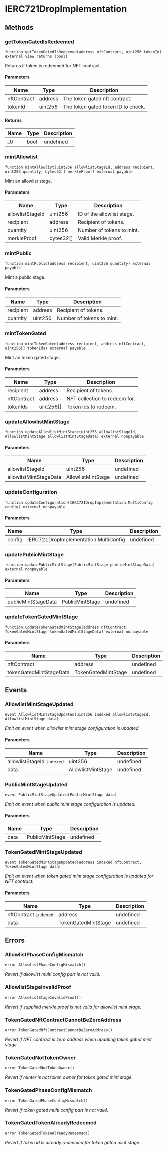 # IERC721DropImplementation









## Methods

### getTokenGatedIsRedeemed

```solidity
function getTokenGatedIsRedeemed(address nftContract, uint256 tokenId) external view returns (bool)
```

Returns if token is redeemed for NFT contract.



#### Parameters

| Name | Type | Description |
|---|---|---|
| nftContract | address | The token gated nft contract. |
| tokenId | uint256 | The token gated token ID to check. |

#### Returns

| Name | Type | Description |
|---|---|---|
| _0 | bool | undefined |

### mintAllowlist

```solidity
function mintAllowlist(uint256 allowlistStageId, address recipient, uint256 quantity, bytes32[] merkleProof) external payable
```

Mint an allowlist stage.



#### Parameters

| Name | Type | Description |
|---|---|---|
| allowlistStageId | uint256 | ID of the allowlist stage. |
| recipient | address | Recipient of tokens. |
| quantity | uint256 | Number of tokens to mint. |
| merkleProof | bytes32[] | Valid Merkle proof. |

### mintPublic

```solidity
function mintPublic(address recipient, uint256 quantity) external payable
```

Mint a public stage.



#### Parameters

| Name | Type | Description |
|---|---|---|
| recipient | address | Recipient of tokens. |
| quantity | uint256 | Number of tokens to mint. |

### mintTokenGated

```solidity
function mintTokenGated(address recipient, address nftContract, uint256[] tokenIds) external payable
```

Mint an token gated stage.



#### Parameters

| Name | Type | Description |
|---|---|---|
| recipient | address | Recipient of tokens. |
| nftContract | address | NFT collection to redeem for. |
| tokenIds | uint256[] | Token Ids to redeem. |

### updateAllowlistMintStage

```solidity
function updateAllowlistMintStage(uint256 allowlistStageId, AllowlistMintStage allowlistMintStageData) external nonpayable
```





#### Parameters

| Name | Type | Description |
|---|---|---|
| allowlistStageId | uint256 | undefined |
| allowlistMintStageData | AllowlistMintStage | undefined |

### updateConfiguration

```solidity
function updateConfiguration(IERC721DropImplementation.MultiConfig config) external nonpayable
```





#### Parameters

| Name | Type | Description |
|---|---|---|
| config | IERC721DropImplementation.MultiConfig | undefined |

### updatePublicMintStage

```solidity
function updatePublicMintStage(PublicMintStage publicMintStageData) external nonpayable
```





#### Parameters

| Name | Type | Description |
|---|---|---|
| publicMintStageData | PublicMintStage | undefined |

### updateTokenGatedMintStage

```solidity
function updateTokenGatedMintStage(address nftContract, TokenGatedMintStage tokenGatedMintStageData) external nonpayable
```





#### Parameters

| Name | Type | Description |
|---|---|---|
| nftContract | address | undefined |
| tokenGatedMintStageData | TokenGatedMintStage | undefined |



## Events

### AllowlistMintStageUpdated

```solidity
event AllowlistMintStageUpdated(uint256 indexed allowlistStageId, AllowlistMintStage data)
```



*Emit an event when allowlist mint stage configuration is updated.*

#### Parameters

| Name | Type | Description |
|---|---|---|
| allowlistStageId `indexed` | uint256 | undefined |
| data  | AllowlistMintStage | undefined |

### PublicMintStageUpdated

```solidity
event PublicMintStageUpdated(PublicMintStage data)
```



*Emit an event when public mint stage configuration is updated.*

#### Parameters

| Name | Type | Description |
|---|---|---|
| data  | PublicMintStage | undefined |

### TokenGatedMintStageUpdated

```solidity
event TokenGatedMintStageUpdated(address indexed nftContract, TokenGatedMintStage data)
```



*Emit an event when token gated mint stage configuration is updated for NFT contract.*

#### Parameters

| Name | Type | Description |
|---|---|---|
| nftContract `indexed` | address | undefined |
| data  | TokenGatedMintStage | undefined |



## Errors

### AllowlistPhaseConfigMismatch

```solidity
error AllowlistPhaseConfigMismatch()
```



*Revert if allowlist multi config part is not valid.*


### AllowlistStageInvalidProof

```solidity
error AllowlistStageInvalidProof()
```



*Revert if supplied merkle proof is not valid for allowlist mint stage.*


### TokenGatedNftContractCannotBeZeroAddress

```solidity
error TokenGatedNftContractCannotBeZeroAddress()
```



*Revert if NFT contract is zero address when updating token gated mint stage.*


### TokenGatedNotTokenOwner

```solidity
error TokenGatedNotTokenOwner()
```



*Revert if minter is not token owner for token gated mint stage.*


### TokenGatedPhaseConfigMismatch

```solidity
error TokenGatedPhaseConfigMismatch()
```



*Revert if token gated multi config part is not valid.*


### TokenGatedTokenAlreadyRedeemed

```solidity
error TokenGatedTokenAlreadyRedeemed()
```



*Revert if token id is already redeemed for token gated mint stage.*



